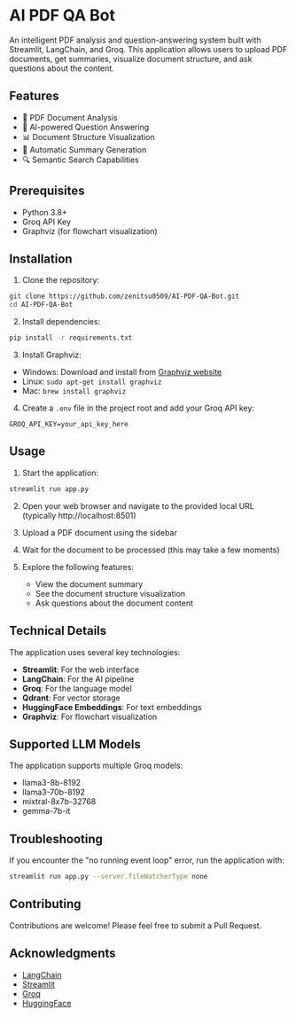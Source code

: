 # AI PDF QA Bot

An intelligent PDF analysis and question-answering system built with Streamlit, LangChain, and Groq. This application allows users to upload PDF documents, get summaries, visualize document structure, and ask questions about the content.

## Features

- 📄 PDF Document Analysis
- 🤖 AI-powered Question Answering
- 📊 Document Structure Visualization
- 📝 Automatic Summary Generation
- 🔍 Semantic Search Capabilities

## Prerequisites

- Python 3.8+
- Groq API Key
- Graphviz (for flowchart visualization)

## Installation

1. Clone the repository:
```bash
git clone https://github.com/zenitsu0509/AI-PDF-QA-Bot.git
cd AI-PDF-QA-Bot
```

2. Install dependencies:
```bash
pip install -r requirements.txt
```

3. Install Graphviz:
- Windows: Download and install from [Graphviz website](https://graphviz.org/download/)
- Linux: `sudo apt-get install graphviz`
- Mac: `brew install graphviz`

4. Create a `.env` file in the project root and add your Groq API key:
```
GROQ_API_KEY=your_api_key_here
```

## Usage

1. Start the application:
```bash
streamlit run app.py
```

2. Open your web browser and navigate to the provided local URL (typically http://localhost:8501)

3. Upload a PDF document using the sidebar

4. Wait for the document to be processed (this may take a few moments)

5. Explore the following features:
   - View the document summary
   - See the document structure visualization
   - Ask questions about the document content

## Technical Details

The application uses several key technologies:

- **Streamlit**: For the web interface
- **LangChain**: For the AI pipeline
- **Groq**: For the language model
- **Qdrant**: For vector storage
- **HuggingFace Embeddings**: For text embeddings
- **Graphviz**: For flowchart visualization

## Supported LLM Models

The application supports multiple Groq models:
- llama3-8b-8192
- llama3-70b-8192
- mixtral-8x7b-32768
- gemma-7b-it

## Troubleshooting

If you encounter the "no running event loop" error, run the application with:
```bash
streamlit run app.py --server.fileWatcherType none
```


## Contributing

Contributions are welcome! Please feel free to submit a Pull Request.

## Acknowledgments

- [LangChain](https://github.com/langchain-ai/langchain)
- [Streamlit](https://streamlit.io/)
- [Groq](https://groq.com/)
- [HuggingFace](https://huggingface.co/)
